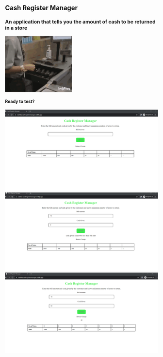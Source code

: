 
## Cash Register Manager
### An application that tells you the amount of cash to be returned in a store
![Alt text](/images/paid-money.gif?raw=true "Cashmanagement App")
#### Ready to test?
![Alt text](/images/app1.png?raw=true  "Cashmanagement App")
![Alt text](/images/app2.png?raw=true "Cashmanagement App Test")
![Alt text](/images/app3.png?raw=true "Cashmanagement App Test")
